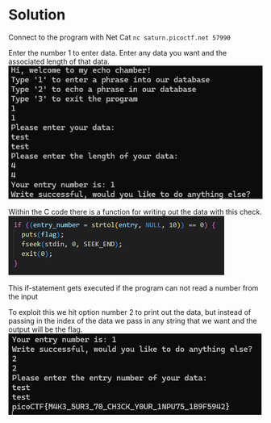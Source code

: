 # Solution
Connect to the program with Net Cat
`nc saturn.picoctf.net 57990`

Enter the number 1 to enter data. Enter any data you want and the associated length of that data. 
![Entering data with option 1](image.png)

Within the C code there is a function for writing out the data with this check.
![if-statement in c code](image-2.png)

This if-statement gets executed if the program can not read a number from the input

To exploit this we hit option number 2 to print out the data, but instead of passing in the index of the data we pass in any string that we want and the output will be the flag.
![Printing out the flag](image-1.png)